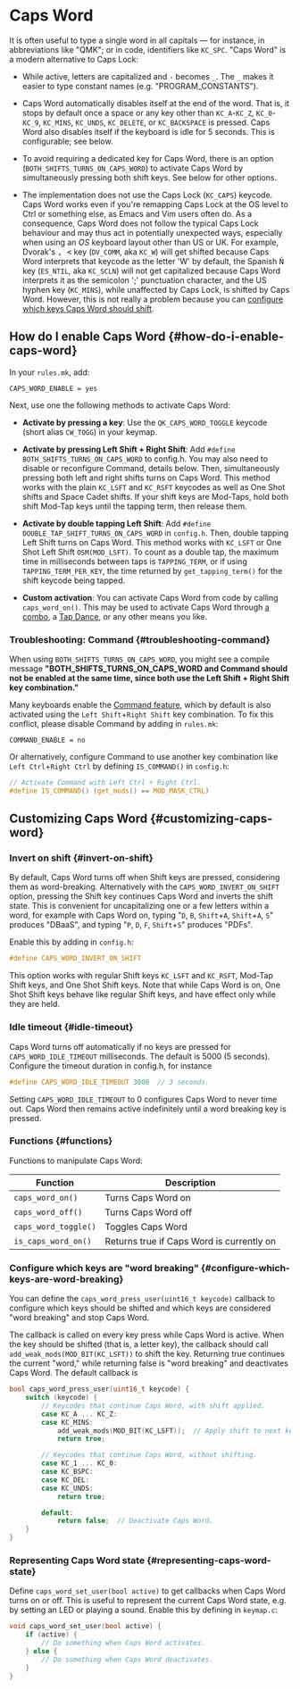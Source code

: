 # Caps Word

It is often useful to type a single word in all capitals — for instance, in
abbreviations like "QMK"; or in code, identifiers like `KC_SPC`. "Caps Word" is
a modern alternative to Caps Lock:

* While active, letters are capitalized and `-` becomes `_`. The `_` makes it easier
  to type constant names (e.g. "PROGRAM\_CONSTANTS").

* Caps Word automatically disables
  itself at the end of the word. That is, it stops by default once a space or
  any key other than `KC_A`-`KC_Z`, `KC_0`-`KC_9`, `KC_MINS`, `KC_UNDS`,
  `KC_DELETE`, or `KC_BACKSPACE` is pressed. Caps Word also disables itself if
  the keyboard is idle for 5 seconds. This is configurable; see below.

* To avoid requiring a dedicated key for Caps Word, there is an option
  (`BOTH_SHIFTS_TURNS_ON_CAPS_WORD`) to activate Caps Word by simultaneously
  pressing both shift keys. See below for other options.

* The implementation does not use the Caps Lock (`KC_CAPS`) keycode. Caps Word
  works even if you're remapping Caps Lock at the OS level to Ctrl or something
  else, as Emacs and Vim users often do. As a consequence, Caps Word does not
  follow the typical Caps Lock behaviour and may thus act in potentially
  unexpected ways, especially when using an *OS* keyboard layout other than US
  or UK. For example, Dvorak's <kbd>, <</kbd> key (`DV_COMM`, aka `KC_W`) will
  get shifted because Caps Word interprets that keycode as the letter 'W' by
  default, the Spanish <kbd>Ñ</kbd> key (`ES_NTIL`, aka `KC_SCLN`) will not get
  capitalized because Caps Word interprets it as the semicolon ';' punctuation
  character, and the US hyphen key (`KC_MINS`), while unaffected by Caps Lock,
  is shifted by Caps Word. However, this is not really a problem because you can
  [configure which keys Caps Word should shift](#configure-which-keys-are-word-breaking).


## How do I enable Caps Word {#how-do-i-enable-caps-word}

In your `rules.mk`, add:

```make
CAPS_WORD_ENABLE = yes
```

Next, use one the following methods to activate Caps Word:

* **Activate by pressing a key**: Use the `QK_CAPS_WORD_TOGGLE` keycode (short
  alias `CW_TOGG`) in your keymap.

* **Activate by pressing Left Shift + Right Shift**: Add `#define
  BOTH_SHIFTS_TURNS_ON_CAPS_WORD` to config.h. You may also need to disable or
  reconfigure Command, details below. Then, simultaneously pressing both left
  and right shifts turns on Caps Word. This method works with the plain
  `KC_LSFT` and `KC_RSFT` keycodes as well as One Shot shifts and Space Cadet
  shifts. If your shift keys are Mod-Taps, hold both shift Mod-Tap keys until
  the tapping term, then release them.

* **Activate by double tapping Left Shift**: Add `#define
  DOUBLE_TAP_SHIFT_TURNS_ON_CAPS_WORD` in `config.h`. Then, double tapping Left Shift
  turns on Caps Word. This method works with `KC_LSFT` or One Shot Left Shift
  `OSM(MOD_LSFT)`. To count as a double tap, the maximum time in milliseconds
  between taps is `TAPPING_TERM`, or if using `TAPPING_TERM_PER_KEY`, the time
  returned by `get_tapping_term()` for the shift keycode being tapped.

* **Custom activation**: You can activate Caps Word from code by calling
  `caps_word_on()`. This may be used to activate Caps Word through [a
  combo](combo), a [Tap Dance](tap_dance), or any other means you like.

### Troubleshooting: Command {#troubleshooting-command}

When using `BOTH_SHIFTS_TURNS_ON_CAPS_WORD`, you might see a compile message
**"BOTH_SHIFTS_TURNS_ON_CAPS_WORD and Command should not be enabled at the same
time, since both use the Left Shift + Right Shift key combination."**

Many keyboards enable the [Command feature](command), which by
default is also activated using the `Left Shift`+`Right Shift` key combination. 
To fix this conflict, please disable Command by adding in `rules.mk`:

```make
COMMAND_ENABLE = no
```

Or alternatively, configure Command to use another key combination like 
`Left Ctrl`+`Right Ctrl` by defining `IS_COMMAND()` in `config.h`:

```c
// Activate Command with Left Ctrl + Right Ctrl.
#define IS_COMMAND() (get_mods() == MOD_MASK_CTRL)
```


## Customizing Caps Word {#customizing-caps-word}

### Invert on shift {#invert-on-shift}

By default, Caps Word turns off when Shift keys are pressed, considering them as
word-breaking. Alternatively with the `CAPS_WORD_INVERT_ON_SHIFT` option,
pressing the Shift key continues Caps Word and inverts the shift state. This
is convenient for uncapitalizing one or a few letters within a word, for
example with Caps Word on, typing "`D`, `B`, `Shift`+`A`, `Shift`+`A`, `S`" produces "DBaaS",
and typing "`P`, `D`, `F`, `Shift`+`S`" produces "PDFs".

Enable this by adding in `config.h`:

```c
#define CAPS_WORD_INVERT_ON_SHIFT
```

This option works with regular Shift keys `KC_LSFT` and `KC_RSFT`, Mod-Tap Shift
keys, and One Shot Shift keys. Note that while Caps Word is on, One Shot Shift
keys behave like regular Shift keys, and have effect only while they are held.


### Idle timeout {#idle-timeout}

Caps Word turns off automatically if no keys are pressed for
`CAPS_WORD_IDLE_TIMEOUT` milliseconds. The default is 5000 (5 seconds).
Configure the timeout duration in config.h, for instance

```c
#define CAPS_WORD_IDLE_TIMEOUT 3000  // 3 seconds.
```

Setting `CAPS_WORD_IDLE_TIMEOUT` to 0 configures Caps Word to never time out.
Caps Word then remains active indefinitely until a word breaking key is pressed.


### Functions {#functions}

Functions to manipulate Caps Word:

| Function                | Description                               |
|-------------------------|-------------------------------------------|
| `caps_word_on()`        | Turns Caps Word on                        |
| `caps_word_off()`       | Turns Caps Word off                       |
| `caps_word_toggle()`    | Toggles Caps Word                         |
| `is_caps_word_on()`     | Returns true if Caps Word is currently on |


### Configure which keys are "word breaking" {#configure-which-keys-are-word-breaking}

You can define the `caps_word_press_user(uint16_t keycode)` callback to
configure which keys should be shifted and which keys are considered "word
breaking" and stop Caps Word.

The callback is called on every key press while Caps Word is active. When the
key should be shifted (that is, a letter key), the callback should call
`add_weak_mods(MOD_BIT(KC_LSFT))` to shift the key. Returning true continues the
current "word," while returning false is "word breaking" and deactivates Caps
Word. The default callback is

```c
bool caps_word_press_user(uint16_t keycode) {
    switch (keycode) {
        // Keycodes that continue Caps Word, with shift applied.
        case KC_A ... KC_Z:
        case KC_MINS:
            add_weak_mods(MOD_BIT(KC_LSFT));  // Apply shift to next key.
            return true;

        // Keycodes that continue Caps Word, without shifting.
        case KC_1 ... KC_0:
        case KC_BSPC:
        case KC_DEL:
        case KC_UNDS:
            return true;

        default:
            return false;  // Deactivate Caps Word.
    }
}
```


### Representing Caps Word state {#representing-caps-word-state}

Define `caps_word_set_user(bool active)` to get callbacks when Caps Word turns
on or off. This is useful to represent the current Caps Word state, e.g. by
setting an LED or playing a sound. Enable this by defining in `keymap.c`:

```c
void caps_word_set_user(bool active) {
    if (active) {
        // Do something when Caps Word activates.
    } else {
        // Do something when Caps Word deactivates.
    }
}
```

